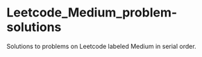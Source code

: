 # Leetcode_Medium_problem-solutions
Solutions to problems on Leetcode labeled Medium in serial order.
